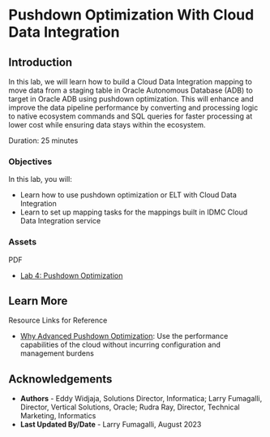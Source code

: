 # Pushdown Optimization With Cloud Data Integration 

## Introduction

In this lab, we will learn how to build a Cloud Data Integration mapping to move data from a staging table in Oracle Autonomous Database (ADB) to target in Oracle ADB using pushdown optimization. This will enhance and improve the data pipeline performance by converting and processing logic to native ecosystem commands and SQL queries for faster processing at lower cost while ensuring data stays within the ecosystem.

Duration: 25 minutes

### Objectives

In this lab, you will:
* Learn how to use pushdown optimization or ELT with Cloud Data Integration
* Learn to set up mapping tasks for the mappings built in IDMC Cloud Data Integration service

### **Assets**

PDF
* [Lab 4: Pushdown Optimization](https://objectstorage.us-ashburn-1.oraclecloud.com/p/Ei1_2QRw4M8tQpk59Qhao2JCvEivSAX8MGB9R6PfHZlqNkpkAcnVg4V3-GyTs1_t/n/c4u04/b/livelabsfiles/o/oci-library/Lab%2004%20-%20Cloud%20DI%20using%20OCI%20ELT%20(PDO).pdf) 


## Learn More

Resource Links for Reference 
* [Why Advanced Pushdown Optimization](https://www.informatica.com/blogs/why-advanced-pushdown-optimization-is-a-must-have-capability-for-your-cloud-analytics-journey.html): Use the performance capabilities of the cloud without incurring configuration and management burdens


## Acknowledgements
* **Authors** - Eddy Widjaja, Solutions Director, Informatica; Larry Fumagalli, Director, Vertical Solutions, Oracle; Rudra Ray, Director, Technical Marketing, Informatics
* **Last Updated By/Date** - Larry Fumagalli, August 2023
